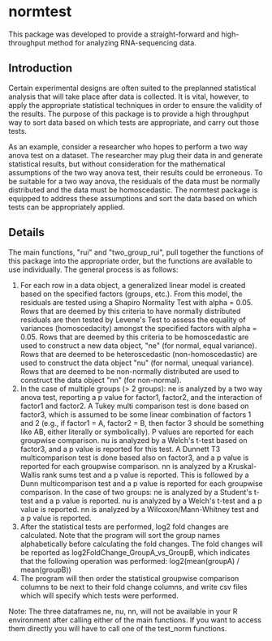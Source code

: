 # normtest
This package was developed to provide a straight-forward and high-throughput method for analyzing RNA-sequencing data.

## Introduction
Certain experimental designs are often suited to the preplanned statistical analysis that will take place after data is collected. It is vital, however, to apply the appropriate statistical techniques in order to ensure the validity of the results. The purpose of this package is to provide a high throughput way to sort data based on which tests are appropriate, and carry out those tests. 

As an example, consider a researcher who hopes to perform a two way anova test on a dataset. The researcher may plug their data in and generate statistical results, but without consideration for the mathematical assumptions of the two way anova test, their results could be erroneous. To be suitable for a two way anova, the residuals of the data must be normally distributed and the data must be homoscedastic. The normtest package is equipped to address these assumptions and sort the data based on which tests can be appropriately applied. 

## Details
The main functions, "rui" and "two_group_rui", pull together the functions of this package into the appropriate order, but the functions are available to use individually. The general process is as follows:

1. For each row in a data object, a generalized linear model is created based on the specified factors (groups, etc.). From this model, the residuals are tested using a Shapiro Normality Test with alpha = 0.05. Rows that are deemed by this criteria to have normally distributed residuals are then tested by Levene's Test to assess the equality of variances (homoscedacity) amongst the specified factors with alpha = 0.05. Rows that are deemed by this criteria to be homoscedastic are used to construct a new data object, "ne" (for normal, equal variance). Rows that are deemed to be heteroscedastic (non-homoscedastic) are used to construct the data object "nu" (for normal, unequal variance). Rows that are deemed to be non-normally distributed are used to construct the data object "nn" (for non-normal).
2. In the case of multiple groups (> 2 groups):
     ne is analyzed by a two way anova test, reporting a p value for factor1, factor2, and the interaction of factor1 and factor2. A Tukey multi comparison test is done based on factor3, which is assumed to be some linear combination of factors 1 and 2 (e.g., if factor1 = A, factor2 = B, then factor 3 should be something like AB, either literally or symbolically). P values are reported for each groupwise comparison.
     nu is analyzed by a Welch's t-test based on factor3, and a p value is reported for this test. A Dunnett T3 multicomparison test is done based also on factor3, and a p value is reported for each groupwise comparison. 
     nn is analyzed by a Kruskal-Wallis rank sums test and a p value is reported. This is followed by a Dunn multicomparison test and a p value is reported for each groupwise comparison.
   In the case of two groups:
     ne is analyzed by a Student's t-test and a p value is reported.
     nu is analyzed by a Welch's t-test and a p value is reported.
     nn is analyzed by a Wilcoxon/Mann-Whitney test and a p value is reported. 
3. After the statistical tests are performed, log2 fold changes are calculated. Note that the program will sort the group names alphabetically before calculating the fold changes. The fold changes will be reported as log2FoldChange_GroupA_vs_GroupB, which indicates that the following operation was performed: 
log2(mean(groupA) / mean(groupB))
4. The program will then order the statistical groupwise comparison columns to be next to their fold change columns, and write csv files which will specify which tests were performed. 

Note: The three dataframes ne, nu, nn, will not be available in your R environment after calling either of the main functions. If you want to access them directly you will have to call one of the test_norm functions.
    